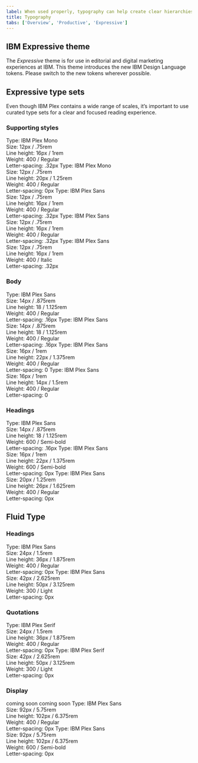 ```yaml
---
label: When used properly, typography can help create clear hierarchies, organize information, and guide users through the product or experience.
title: Typography
tabs: ['Overview', 'Productive', 'Expressive']
---
```


## IBM Expressive theme

The _Expressive_ theme is for use in editorial and digital marketing experiences at IBM. This theme introduces the new IBM Design Language tokens. Please switch to the new tokens wherever possible. 

## Expressive type sets

Even though IBM Plex contains a wide range of scales, it’s important to use curated type sets for a clear and focused reading experience.

### Supporting styles

<type-spec token="code-01" description="This is for inline code snippets and smaller code elements.">
Type: IBM Plex Mono<br>
Size: 12px / .75rem<br>
Line height: 16px / 1rem <br>
Weight: 400 / Regular<br>
Letter-spacing: .32px
</type-spec>
<type-spec token="code-02" description="This is for large code snippets and larger code elements.">
Type: IBM Plex Mono<br>
Size: 12px / .75rem<br>
Line height: 20px / 1.25rem <br>
Weight: 400 / Regular<br>
Letter-spacing: 0px
</type-spec>
<type-spec token="label-01" description="This is for field labels in components and error messages.">
Type: IBM Plex Sans<br>
Size: 12px / .75rem<br>
Line height: 16px / 1rem <br>
Weight: 400 / Regular<br>
Letter-spacing: .32px
</type-spec>
<type-spec token="caption-01" description="This is for captions or legal content in a layout — not for body copy.">
Type: IBM Plex Sans<br>
Size: 12px / .75rem<br>
Line height: 16px / 1rem <br>
Weight: 400 / Regular<br>
Letter-spacing: .32px
</type-spec>
<type-spec token="helper-text-01" description="This is for explanatory helper text that appears below a field title within a component.">
Type: IBM Plex Sans<br>
Size: 12px / .75rem<br>
Line height: 16px / 1rem <br>
Weight: 400 / Italic<br>
Letter-spacing: .32px
</type-spec>

### Body

<type-spec token="body-short-01" description="This is for short paragraphs with no more than four lines and is commonly used in components.">
Type: IBM Plex Sans<br>
Size: 14px / .875rem<br>
Line height: 18 / 1.125rem <br>
Weight: 400 / Regular<br>
Letter-spacing: .16px
</type-spec>
<type-spec token="body-long-01" description="This is commonly used in both the expressive and the productive type theme layouts for long paragraphs with more than four lines. It is a good size for comfortable, long-form reading. Use this for longer body copy in components such as accordion or structured list. Always left-align this type; never center it.">
Type: IBM Plex Sans<br>
Size: 14px / .875rem<br>
Line height: 18 / 1.125rem <br>
Weight: 400 / Regular<br>
Letter-spacing: .16px
</type-spec>
<type-spec token="body-short-02" description="This is for short paragraphs with no more than four lines and is commonly used in the expressive type theme for layouts.">
Type: IBM Plex Sans<br>
Size: 16px / 1rem<br>
Line height: 22px / 1.375rem <br>
Weight: 400 / Regular<br>
Letter-spacing: 0
</type-spec>
<type-spec token="body-long-02" description="This is commonly used in the expressive type theme layouts for long paragraphs with more than four lines. The looser line height and larger size makes for comfortable, long-form reading, in mediums that allow for more space. This size type is rarely used for body copy in components. Always left-align type; never center it.">
Type: IBM Plex Sans<br>
Size: 16px / 1rem<br>
Line height: 14px / 1.5rem <br>
Weight: 400 / Regular<br>
Letter-spacing: 0
</type-spec>

### Headings

<type-spec token="heading-01" description="This is for component and layout headings.">
Type: IBM Plex Sans<br>
Size: 14px / .875rem<br>
Line height: 18 / 1.125rem <br>
Weight: 600 / Semi-bold<br>
Letter-spacing: .16px
</type-spec>
<type-spec token="heading-02" description="This is for component and layout headings.">
Type: IBM Plex Sans<br>
Size: 16px / 1rem<br>
Line height: 22px / 1.375rem <br>
Weight: 600 / Semi-bold<br>
Letter-spacing: 0px
</type-spec>
<type-spec token="heading-03" description="This is for component and layout headings.">
Type: IBM Plex Sans<br>
Size: 20px / 1.25rem<br>
Line height: 26px / 1.625rem <br>
Weight: 400 / Regular<br>
Letter-spacing: 0px
</type-spec>

## Fluid Type

### Headings

<type-spec token="expresssive-heading-04" description="This is for layout headings.">
Type: IBM Plex Sans<br>
Size: 24px / 1.5rem<br>
Line height: 36px / 1.875rem <br>
Weight: 400 / Regular<br>
Letter-spacing: 0px
</type-spec>
<type-spec token="expresssive-heading-05" description="This is for layout headings.">
Type: IBM Plex Sans<br>
Size: 42px / 2.625rem<br>
Line height: 50px / 3.125rem <br>
Weight: 300 / Light<br>
Letter-spacing: 0px
</type-spec>

### Quotations

<type-spec token="quote-01" description='"This is for a small pull quote."'>
Type: IBM Plex Serif<br>
Size: 24px / 1.5rem<br>
Line height: 36px / 1.875rem <br>
Weight: 400 / Regular<br>
Letter-spacing: 0px
</type-spec>
<type-spec token="quote-02" description='"This is for a large pull quote."'>
Type: IBM Plex Serif<br>
Size: 42px / 2.625rem<br>
Line height: 50px / 3.125rem <br>
Weight: 300 / Light<br>
Letter-spacing: 0px
</type-spec>

### Display
<type-spec token="display-01" description="Small Display">
coming soon
</type-spec>
<type-spec token="display-02" description="Small Display">
coming soon
</type-spec>
<type-spec token="display-03" description="Display">
Type: IBM Plex Sans<br>
Size: 92px / 5.75rem<br>
Line height: 102px / 6.375rem <br>
Weight: 400 / Regular<br>
Letter-spacing: 0px
</type-spec>
<type-spec token="display-04" description="Display">
Type: IBM Plex Sans<br>
Size: 92px / 5.75rem<br>
Line height: 102px / 6.375rem <br>
Weight: 600 / Semi-bold<br>
Letter-spacing: 0px
</type-spec>
